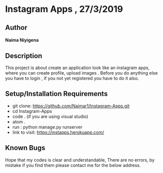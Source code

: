 # Instagram Apps , 27/3/2019
## Author
#### **Naima Niyigena**
## Description

This project is about create an application look like an instagram apps, where you can create profile, upload images .
Before you do anything else you have to login , if you not yet registered you have to do it also.

## Setup/Installation Requirements
* git clone: https://github.com/Naimar1/Instagram-Apps.git
* cd Instagram-Apps
* code . (if you are using visual studio)
* atom .
* run : python manage.py runserver
* link to visit: https://instapps.herokuapp.com/

## Known Bugs
Hope that my codes is clear and understandable,
There are no errors, by mistake if you find them please contact me for the below address.